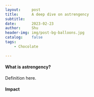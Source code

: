 ```yaml
---
layout:     post
title:      A deep dive on astrengency
subtitle:   
date:       2023-02-23
author:     Shu
header-img: img/post-bg-balloons.jpg
catalog:    false
tags:
    - Chocolate
    
---
```


#### What is astrengency?

Definition here.


#### Impact

